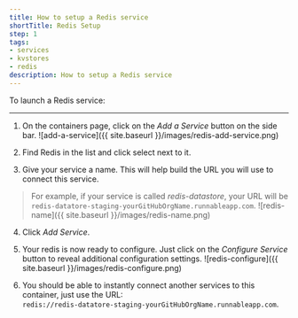 ```yaml
---
title: How to setup a Redis service
shortTitle: Redis Setup
step: 1
tags:
- services
- kvstores
- redis
description: How to setup a Redis service
---
```


To launch a Redis service:

---

1. On the containers page, click on the *Add a Service* button on the side bar.
  ![add-a-service]({{ site.baseurl }}/images/redis-add-service.png)

2. Find Redis in the list and click select next to it.

3. Give your service a name. This will help build the URL you will use to connect this service.
  > For example, if your service is called *redis-datastore*, your URL will be `redis-datatore-staging-yourGitHubOrgName.runnableapp.com`.
  ![redis-name]({{ site.baseurl }}/images/redis-name.png)

4. Click *Add Service*.

5. Your redis is now ready to configure. Just click on the *Configure Service* button to reveal additional configuration settings.
  ![redis-configure]({{ site.baseurl }}/images/redis-configure.png)

6. You should be able to instantly connect another services to this container, just use the URL:  
    `redis://redis-datatore-staging-yourGitHubOrgName.runnableapp.com`.
